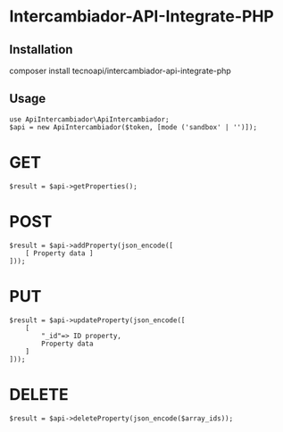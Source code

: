 # Intercambiador-API-Integrate-PHP

## Installation

composer install tecnoapi/intercambiador-api-integrate-php


## Usage
```
use ApiIntercambiador\ApiIntercambiador;
$api = new ApiIntercambiador($token, [mode ('sandbox' | '')]);
```

# GET
```
$result = $api->getProperties();
```

# POST
```
$result = $api->addProperty(json_encode([
    [ Property data ]
]));
```

# PUT
```
$result = $api->updateProperty(json_encode([
    [
        "_id"=> ID property,
        Property data
    ]
]));
```

# DELETE
```
$result = $api->deleteProperty(json_encode($array_ids));
```